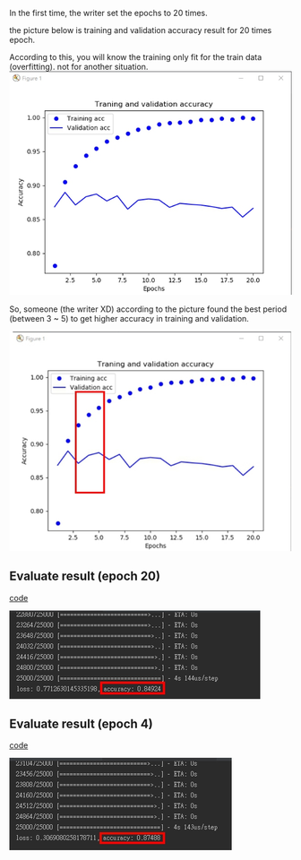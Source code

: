 In the first time, the writer set the epochs to 20 times. 

the picture below is training and validation accuracy result for 20 times epoch.

According to this, you will know the training only fit for the train data (overfitting). not for another situation.
![](readme/overfitting-train.jpg)

So, someone (the writer XD) according to the picture found the best period (between 3 ~ 5) to get higher accuracy in training and validation.

![](readme/best-train-block.jpg)

Evaluate result (epoch 20)
------------
[code](overfit.py)

![](readme/overfit-train-result.jpg)

Evaluate result (epoch 4)
----------------
[code](comment%20classification.py)

![](readme/retrain.jpg)
